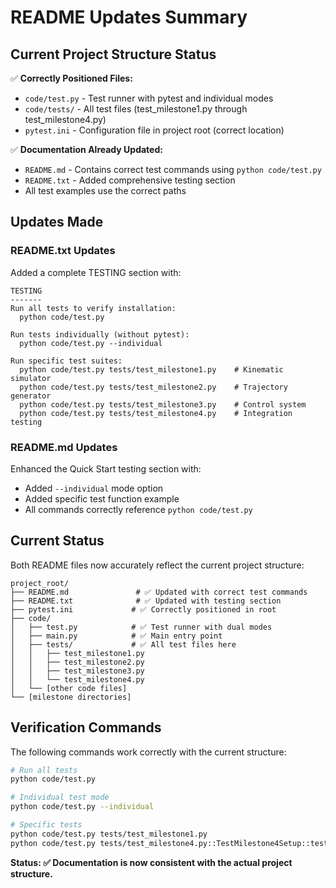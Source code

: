 # README Updates Summary

## Current Project Structure Status

✅ **Correctly Positioned Files:**
- `code/test.py` - Test runner with pytest and individual modes
- `code/tests/` - All test files (test_milestone1.py through test_milestone4.py)
- `pytest.ini` - Configuration file in project root (correct location)

✅ **Documentation Already Updated:**
- `README.md` - Contains correct test commands using `python code/test.py`
- `README.txt` - Added comprehensive testing section
- All test examples use the correct paths

## Updates Made

### README.txt Updates
Added a complete TESTING section with:
```
TESTING
-------
Run all tests to verify installation:
  python code/test.py

Run tests individually (without pytest):
  python code/test.py --individual

Run specific test suites:
  python code/test.py tests/test_milestone1.py    # Kinematic simulator
  python code/test.py tests/test_milestone2.py    # Trajectory generator  
  python code/test.py tests/test_milestone3.py    # Control system
  python code/test.py tests/test_milestone4.py    # Integration testing
```

### README.md Updates
Enhanced the Quick Start testing section with:
- Added `--individual` mode option
- Added specific test function example
- All commands correctly reference `python code/test.py`

## Current Status

Both README files now accurately reflect the current project structure:

```
project_root/
├── README.md               # ✅ Updated with correct test commands
├── README.txt              # ✅ Updated with testing section  
├── pytest.ini             # ✅ Correctly positioned in root
├── code/
│   ├── test.py            # ✅ Test runner with dual modes
│   ├── main.py            # ✅ Main entry point
│   ├── tests/             # ✅ All test files here
│   │   ├── test_milestone1.py
│   │   ├── test_milestone2.py  
│   │   ├── test_milestone3.py
│   │   └── test_milestone4.py
│   └── [other code files]
└── [milestone directories]
```

## Verification Commands

The following commands work correctly with the current structure:

```bash
# Run all tests
python code/test.py

# Individual test mode 
python code/test.py --individual

# Specific tests
python code/test.py tests/test_milestone1.py
python code/test.py tests/test_milestone4.py::TestMilestone4Setup::test_default_cube_poses
```

**Status: ✅ Documentation is now consistent with the actual project structure.**

